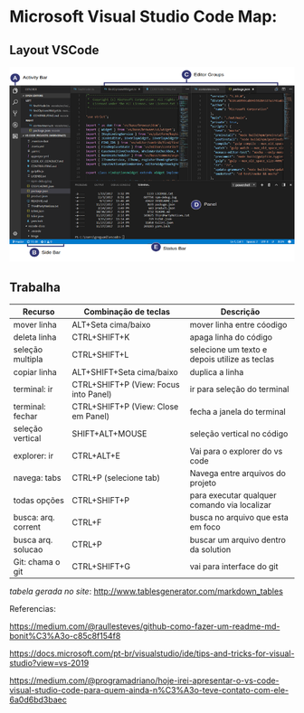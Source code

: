 # Microsoft Visual Studio Code Map:


## Layout VSCode
![](https://github.com/lscosta90br/docs/blob/master/img/vsCode-layout.png)

## Trabalha

|  Recurso            | Combinação de teclas                  | Descrição                                     |
|---------------------|---------------------------------------|-----------------------------------------------|
| mover linha         | ALT+Seta cima/baixo                   | mover linha entre cóodigo                     |
| deleta linha        | CTRL+SHIFT+K                          | apaga linha do código                         |
| seleção multipla    | CTRL+SHIFT+L                          | selecione um texto e depois utilize as teclas |
| copiar linha        | ALT+SHIFT+Seta cima/baixo             | duplica a linha                               |
| terminal: ir        | CTRL+SHIFT+P (View: Focus into Panel) | ir para seleção do terminal                   |
| terminal: fechar    | CTRL+SHIFT+P (View: Close em Panel)   | fecha a janela do terminal                    |
| seleção vertical    | SHIFT+ALT+MOUSE                       | seleção vertical no código                    |
| explorer: ir        | CTRL+ALT+E                            | Vai para o explorer do vs code                |
| navega: tabs        | CTRL+P (selecione tab)                | Navega entre arquivos do projeto              |
| todas opções        | CTRL+SHIFT+P                          | para executar qualquer comando via localizar  |
| busca: arq. corrent | CTRL+F                                | busca no arquivo que esta em foco             |
| busca arq. solucao  | CTRL+P                                | buscar um arquivo dentro da solution          |
| Git: chama o git    | CTRL+SHIFT+G                          | vai para interface do git                     |

_tabela gerada no site_: http://www.tablesgenerator.com/markdown_tables

Referencias:

https://medium.com/@raullesteves/github-como-fazer-um-readme-md-bonit%C3%A3o-c85c8f154f8

https://docs.microsoft.com/pt-br/visualstudio/ide/tips-and-tricks-for-visual-studio?view=vs-2019

https://medium.com/@programadriano/hoje-irei-apresentar-o-vs-code-visual-studio-code-para-quem-ainda-n%C3%A3o-teve-contato-com-ele-6a0d6bd3baec

